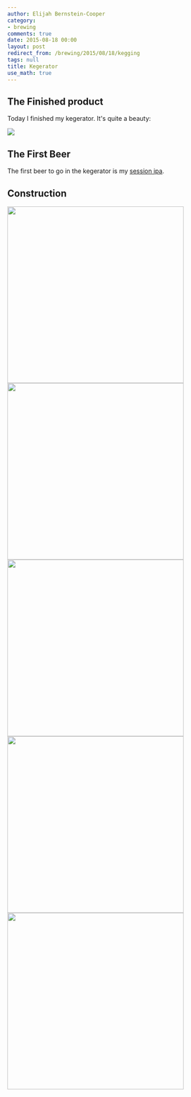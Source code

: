 ```yaml
---
author: Elijah Bernstein-Cooper
category:
- brewing
comments: true
date: 2015-08-18 00:00
layout: post
redirect_from: /brewing/2015/08/18/kegging
tags: null
title: Kegerator
use_math: true
---
```


## The Finished product

Today I finished my kegerator. It's quite a beauty:

<img src="/media/2015/08/18/kegerator/kegerator_2.jpg"/>

## The First Beer

The first beer to go in the kegerator is my [session ipa](https://www.brewtoad.com/recipes/session-ipa-177).

## Construction

<div class="carouselContainer">
  <div class="variable-width">
    <div> <img src="/media/2015/08/18/kegerator/kegerator_0.jpg" height="400"/> </div>
    <div> <img src="/media/2015/08/18/kegerator/kegerator_1.jpg" height="400"/> </div>
    <div> <img src="/media/2015/08/18/kegerator/kegerator_3.jpg" height="400"/> </div>
    <div> <img src="/media/2015/08/18/kegerator/kegerator_4.jpg" height="400"/> </div>
    <div> <img src="/media/2015/08/18/kegerator/kegerator_5.jpg" height="400"/> </div>
  </div>
</div>